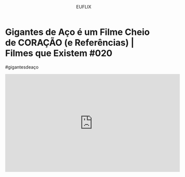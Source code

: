 <html>

<body>
    <header>EUFLIX</header>
    <h1>Gigantes de Aço é um Filme Cheio de CORAÇÃO (e Referências) | Filmes que Existem #020</h1>
    <p>#gigantesdeaço</p>

  <iframe width="560" height="315" src="https://www.youtube.com/embed/SLLd5qmhdBs?si=wSM2S4FTgO29Kr6e" title="YouTube video player" frameborder="0" allow="accelerometer; autoplay; clipboard-write; encrypted-media; gyroscope; picture-in-picture; web-share" referrerpolicy="strict-origin-when-cross-origin" allowfullscreen></iframe>

</body>